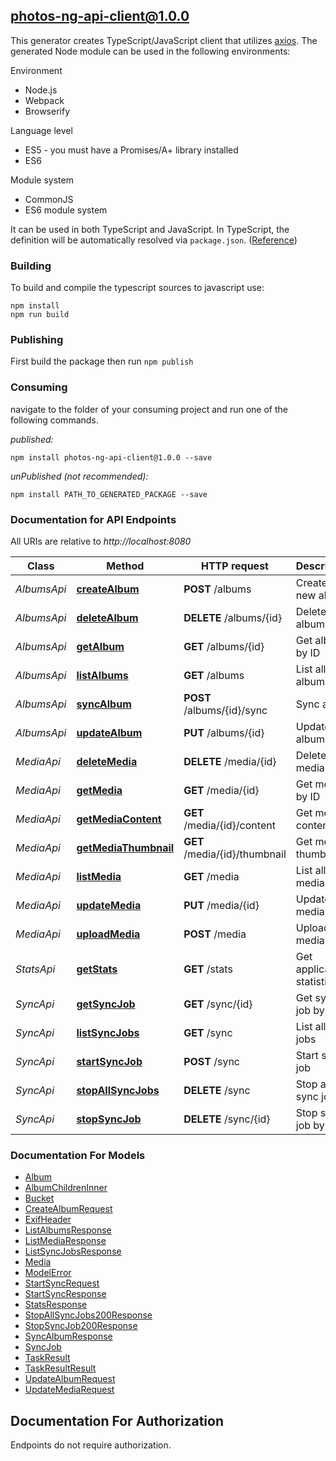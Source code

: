 ## photos-ng-api-client@1.0.0

This generator creates TypeScript/JavaScript client that utilizes [axios](https://github.com/axios/axios). The generated Node module can be used in the following environments:

Environment
* Node.js
* Webpack
* Browserify

Language level
* ES5 - you must have a Promises/A+ library installed
* ES6

Module system
* CommonJS
* ES6 module system

It can be used in both TypeScript and JavaScript. In TypeScript, the definition will be automatically resolved via `package.json`. ([Reference](https://www.typescriptlang.org/docs/handbook/declaration-files/consumption.html))

### Building

To build and compile the typescript sources to javascript use:
```
npm install
npm run build
```

### Publishing

First build the package then run `npm publish`

### Consuming

navigate to the folder of your consuming project and run one of the following commands.

_published:_

```
npm install photos-ng-api-client@1.0.0 --save
```

_unPublished (not recommended):_

```
npm install PATH_TO_GENERATED_PACKAGE --save
```

### Documentation for API Endpoints

All URIs are relative to *http://localhost:8080*

Class | Method | HTTP request | Description
------------ | ------------- | ------------- | -------------
*AlbumsApi* | [**createAlbum**](docs/AlbumsApi.md#createalbum) | **POST** /albums | Create a new album
*AlbumsApi* | [**deleteAlbum**](docs/AlbumsApi.md#deletealbum) | **DELETE** /albums/{id} | Delete album by ID
*AlbumsApi* | [**getAlbum**](docs/AlbumsApi.md#getalbum) | **GET** /albums/{id} | Get album by ID
*AlbumsApi* | [**listAlbums**](docs/AlbumsApi.md#listalbums) | **GET** /albums | List all albums
*AlbumsApi* | [**syncAlbum**](docs/AlbumsApi.md#syncalbum) | **POST** /albums/{id}/sync | Sync album
*AlbumsApi* | [**updateAlbum**](docs/AlbumsApi.md#updatealbum) | **PUT** /albums/{id} | Update album by ID
*MediaApi* | [**deleteMedia**](docs/MediaApi.md#deletemedia) | **DELETE** /media/{id} | Delete media by ID
*MediaApi* | [**getMedia**](docs/MediaApi.md#getmedia) | **GET** /media/{id} | Get media by ID
*MediaApi* | [**getMediaContent**](docs/MediaApi.md#getmediacontent) | **GET** /media/{id}/content | Get media content
*MediaApi* | [**getMediaThumbnail**](docs/MediaApi.md#getmediathumbnail) | **GET** /media/{id}/thumbnail | Get media thumbnail
*MediaApi* | [**listMedia**](docs/MediaApi.md#listmedia) | **GET** /media | List all media
*MediaApi* | [**updateMedia**](docs/MediaApi.md#updatemedia) | **PUT** /media/{id} | Update media by ID
*MediaApi* | [**uploadMedia**](docs/MediaApi.md#uploadmedia) | **POST** /media | Upload new media
*StatsApi* | [**getStats**](docs/StatsApi.md#getstats) | **GET** /stats | Get application statistics
*SyncApi* | [**getSyncJob**](docs/SyncApi.md#getsyncjob) | **GET** /sync/{id} | Get sync job by ID
*SyncApi* | [**listSyncJobs**](docs/SyncApi.md#listsyncjobs) | **GET** /sync | List all sync jobs
*SyncApi* | [**startSyncJob**](docs/SyncApi.md#startsyncjob) | **POST** /sync | Start sync job
*SyncApi* | [**stopAllSyncJobs**](docs/SyncApi.md#stopallsyncjobs) | **DELETE** /sync | Stop all sync jobs
*SyncApi* | [**stopSyncJob**](docs/SyncApi.md#stopsyncjob) | **DELETE** /sync/{id} | Stop sync job by ID


### Documentation For Models

 - [Album](docs/Album.md)
 - [AlbumChildrenInner](docs/AlbumChildrenInner.md)
 - [Bucket](docs/Bucket.md)
 - [CreateAlbumRequest](docs/CreateAlbumRequest.md)
 - [ExifHeader](docs/ExifHeader.md)
 - [ListAlbumsResponse](docs/ListAlbumsResponse.md)
 - [ListMediaResponse](docs/ListMediaResponse.md)
 - [ListSyncJobsResponse](docs/ListSyncJobsResponse.md)
 - [Media](docs/Media.md)
 - [ModelError](docs/ModelError.md)
 - [StartSyncRequest](docs/StartSyncRequest.md)
 - [StartSyncResponse](docs/StartSyncResponse.md)
 - [StatsResponse](docs/StatsResponse.md)
 - [StopAllSyncJobs200Response](docs/StopAllSyncJobs200Response.md)
 - [StopSyncJob200Response](docs/StopSyncJob200Response.md)
 - [SyncAlbumResponse](docs/SyncAlbumResponse.md)
 - [SyncJob](docs/SyncJob.md)
 - [TaskResult](docs/TaskResult.md)
 - [TaskResultResult](docs/TaskResultResult.md)
 - [UpdateAlbumRequest](docs/UpdateAlbumRequest.md)
 - [UpdateMediaRequest](docs/UpdateMediaRequest.md)


<a id="documentation-for-authorization"></a>
## Documentation For Authorization

Endpoints do not require authorization.


